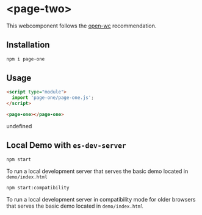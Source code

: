 # \<page-two>

This webcomponent follows the [open-wc](https://github.com/open-wc/open-wc) recommendation.

## Installation
```bash
npm i page-one
```

## Usage
```html
<script type="module">
  import 'page-one/page-one.js';
</script>

<page-one></page-one>
```

undefined

## Local Demo with `es-dev-server`
```bash
npm start
```
To run a local development server that serves the basic demo located in `demo/index.html`

```bash
npm start:compatibility
```
To run a local development server in compatibility mode for older browsers that serves the basic demo located in `demo/index.html`
